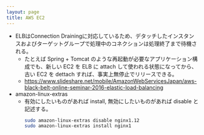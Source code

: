 ```yaml
---
layout: page
title: AWS EC2
---
```


* ELBはConnection Drainingに対応しているため、デタッチしたインスタンスおよびターゲットグループで処理中のコネクションは処理終了まで待機される。
    * たとえば Spring + Tomcat のような再起動が必要なアプリケーション構成でも、新しい EC2 を ELB に attach して使われる状態になってから、
    古い EC2 を dettach すれば、事実上無停止でリリースできる。
    * https://www.slideshare.net/mobile/AmazonWebServicesJapan/aws-black-belt-online-seminar-2016-elastic-load-balancing
* amazon-linux-extras
   * 有効にしたいものがあれば install, 無効にしたいものがあれば disable と記述する。
      ```sh
      sudo amazon-linux-extras disable nginx1.12
      sudo amazon-linux-extras install nginx1
      ```
